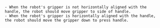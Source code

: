 
    - When the robot's gripper is not horizontally aligned with the handle, the robot should move gripper to side of handle. 
    - When the robot's gripper is horizontally aligned with the handle, the robot should move the gripper down to press handle.